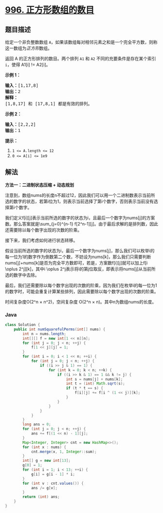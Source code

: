 # [996. 正方形数组的数目](https://leetcode.cn/problems/number-of-squareful-arrays)

## 题目描述

<p>给定一个非负整数数组&nbsp;<code>A</code>，如果该数组每对相邻元素之和是一个完全平方数，则称这一数组为<em>正方形</em>数组。</p>

<p>返回 A 的正方形排列的数目。两个排列 <code>A1</code> 和 <code>A2</code> 不同的充要条件是存在某个索引 <code>i</code>，使得 A1[i] != A2[i]。</p>

<p><strong>示例 1：</strong></p>

<pre><strong>输入：</strong>[1,17,8]
<strong>输出：</strong>2
<strong>解释：</strong>
[1,8,17] 和 [17,8,1] 都是有效的排列。
</pre>

<p><strong>示例 2：</strong></p>

<pre><strong>输入：</strong>[2,2,2]
<strong>输出：</strong>1
</pre>

<p><strong>提示：</strong></p>

<ol>
	<li><code>1 &lt;= A.length &lt;= 12</code></li>
	<li><code>0 &lt;= A[i] &lt;= 1e9</code></li>
</ol>

## 解法

**方法一：二进制状态压缩 + 动态规划**

注意到，数组nums的长度n不超过12，因此我们可以用一个二进制数表示当前所选的数字的状态，若第i位为1，则表示当前选择了第i个数字，否则表示当前没有选择第i个数字。

我们定义f[i][j]表示当前所选的数字的状态为i，且最后一个数字为nums[j]的方案数。那么答案就是\sum_{j=0}^{n-1} f[2^n-1][j]。由于最后求解的是排列数，因此还需要除以每个数字出现的次数的阶乘。

接下来，我们考虑如何进行状态转移。

假设当前所选的数字的状态为i，最后一个数字为nums[j]，那么我们可以枚举i的每一位为1的数字作为倒数第二个数，不妨设为nums[k]，那么我们只需要判断nums[j]+nums[k]是否为完全平方数即可，若是，方案数f[i][j]就可以加上f[i \oplus 2^j][k]，其中i \oplus 2^j表示将i的第j位取反，即表示将nums[j]从当前所选的数字中去除。

最后，我们还需要除以每个数字出现的次数的阶乘，因为我们在枚举i的每一位为1的数字时，可能会重复计算某些排列，因此需要除以每个数字出现的次数的阶乘。

时间复杂度O(2^n × n^2)，空间复杂度 O(2^n × n)。其中n为数组nums的长度。

### **Java**

```java
class Solution {
    public int numSquarefulPerms(int[] nums) {
        int n = nums.length;
        int[][] f = new int[1 << n][n];
        for (int j = 0; j < n; ++j) {
            f[1 << j][j] = 1;
        }
        for (int i = 0; i < 1 << n; ++i) {
            for (int j = 0; j < n; ++j) {
                if ((i >> j & 1) == 1) {
                    for (int k = 0; k < n; ++k) {
                        if ((i >> k & 1) == 1 && k != j) {
                            int s = nums[j] + nums[k];
                            int t = (int) Math.sqrt(s);
                            if (t * t == s) {
                                f[i][j] += f[i ^ (1 << j)][k];
                            }
                        }
                    }
                }
            }
        }
        long ans = 0;
        for (int j = 0; j < n; ++j) {
            ans += f[(1 << n) - 1][j];
        }
        Map<Integer, Integer> cnt = new HashMap<>();
        for (int x : nums) {
            cnt.merge(x, 1, Integer::sum);
        }
        int[] g = new int[13];
        g[0] = 1;
        for (int i = 1; i < 13; ++i) {
            g[i] = g[i - 1] * i;
        }
        for (int v : cnt.values()) {
            ans /= g[v];
        }
        return (int) ans;
    }
}
```
